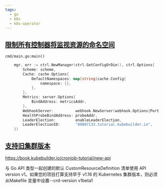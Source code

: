 ```yaml
---
tags:
  - go
  - k8s
  - k8s-operator
---
```


## [限制所有控制器将监视资源的命名空间](https://book.kubebuilder.io/cronjob-tutorial/empty-main)

`cmd/main.go:main()`

```go 
    mgr, err := ctrl.NewManager(ctrl.GetConfigOrDie(), ctrl.Options{
        Scheme: scheme,
        Cache: cache.Options{
            DefaultNamespaces: map[string]cache.Config{
                namespace: {},
            },
        },
        Metrics: server.Options{
            BindAddress: metricsAddr,
        },
        WebhookServer:          webhook.NewServer(webhook.Options{Port: 9443}),
        HealthProbeBindAddress: probeAddr,
        LeaderElection:         enableLeaderElection,
        LeaderElectionID:       "80807133.tutorial.kubebuilder.io",
    })
```

## [支持旧集群版本](https://book.kubebuilder.io/reference/generating-crd#supporting-older-cluster-versions)

https://book.kubebuilder.io/cronjob-tutorial/new-api

与 Go API 类型一起创建的默认 CustomResourceDefinition 清单使用 API version v1。如果您的项目打算支持早于 v1.16 的 Kubernetes 集群版本，则必须 从Makefile 变量中设置--crd-version v1beta1

